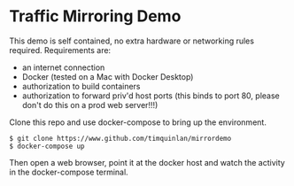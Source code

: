 # Traffic Mirroring Demo

This demo is self contained, no extra hardware or networking rules required. Requirements are:
* an internet connection
* Docker (tested on a Mac with Docker Desktop)
* authorization to build containers
* authorization to forward priv'd host ports (this binds to port 80, please don't do this on a prod web server!!!)

Clone this repo and use docker-compose to bring up the environment.

    $ git clone https://www.github.com/timquinlan/mirrordemo
    $ docker-compose up

Then open a web browser, point it at the docker host and watch the activity in the docker-compose terminal.

